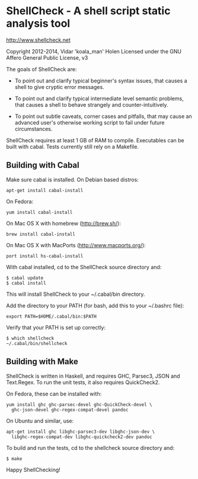 # ShellCheck - A shell script static analysis tool

http://www.shellcheck.net

Copyright 2012-2014, Vidar 'koala_man' Holen
Licensed under the GNU Affero General Public License, v3

The goals of ShellCheck are:

  - To point out and clarify typical beginner's syntax issues,
    that causes a shell to give cryptic error messages.

  - To point out and clarify typical intermediate level semantic problems,
    that causes a shell to behave strangely and counter-intuitively.

  - To point out subtle caveats, corner cases and pitfalls, that may cause an
    advanced user's otherwise working script to fail under future circumstances.

ShellCheck requires at least 1 GB of RAM to compile. Executables can be built with cabal. Tests currently still rely on a Makefile.


## Building with Cabal

Make sure cabal is installed. On Debian based distros:

    apt-get install cabal-install

On Fedora:

    yum install cabal-install

On Mac OS X with homebrew (http://brew.sh/):

    brew install cabal-install

On Mac OS X with MacPorts (http://www.macports.org/):

    port install hs-cabal-install

With cabal installed, cd to the ShellCheck source directory and:

    $ cabal update
    $ cabal install
    
This will install ShellCheck to your ~/.cabal/bin directory.

Add the directory to your PATH (for bash, add this to your ~/.bashrc file):

    export PATH=$HOME/.cabal/bin:$PATH

Verify that your PATH is set up correctly:    

    $ which shellcheck
    ~/.cabal/bin/shellcheck

## Building with Make

ShellCheck is written in Haskell, and requires GHC, Parsec3, JSON and
Text.Regex. To run the unit tests, it also requires QuickCheck2.

On Fedora, these can be installed with:

    yum install ghc ghc-parsec-devel ghc-QuickCheck-devel \
      ghc-json-devel ghc-regex-compat-devel pandoc

On Ubuntu and similar, use:

    apt-get install ghc libghc-parsec3-dev libghc-json-dev \
      libghc-regex-compat-dev libghc-quickcheck2-dev pandoc

To build and run the tests, cd to the shellcheck source directory and:

    $ make


Happy ShellChecking!

